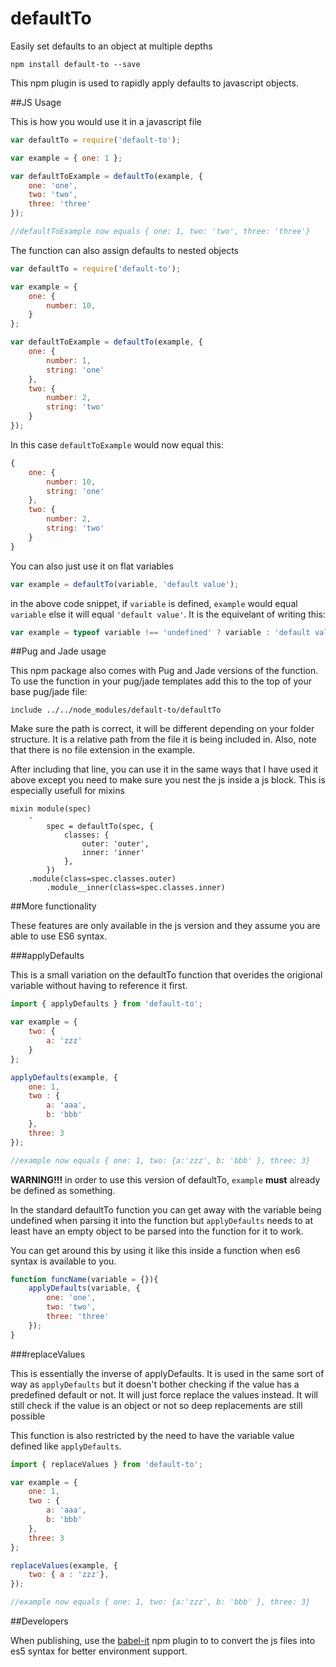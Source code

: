 # defaultTo
Easily set defaults to an object at multiple depths

`````
npm install default-to --save
`````

This npm plugin is used to rapidly apply defaults to javascript objects.

##JS Usage

This is how you would use it in a javascript file

`````js
var defaultTo = require('default-to');

var example = { one: 1 };

var defaultToExample = defaultTo(example, {
    one: 'one',
    two: 'two',
    three: 'three'
});

//defaultToExample now equals { one: 1, two: 'two', three: 'three'}
`````

The function can also assign defaults to nested objects

`````js
var defaultTo = require('default-to');

var example = {
    one: {
        number: 10,
    }
};

var defaultToExample = defaultTo(example, {
    one: {
        number: 1,
        string: 'one'
    },
    two: {
        number: 2,
        string: 'two'
    }
});
`````

In this case `defaultToExample` would now equal this:

`````js
{
    one: {
        number: 10,
        string: 'one'
    },
    two: {
        number: 2,
        string: 'two'
    }
}
`````

You can also just use it on flat variables

`````js
var example = defaultTo(variable, 'default value');
`````

in the above code snippet, if `variable` is defined,  `example` would equal `variable` else it will equal `'default value'`. It is the equivelant of writing this:

````js
var example = typeof variable !== 'undefined' ? variable : 'default value';
````

##Pug and Jade usage

This npm package also comes with Pug and Jade versions of the function. To use the function in your pug/jade templates add this to the top of your base pug/jade file:

`````jade
include ../../node_modules/default-to/defaultTo
`````

Make sure the path is correct, it will be different depending on your folder structure. It is a relative path from the file it is being included in. Also, note that there is no file extension in the example.

After including that line, you can use it in the same ways that I have used it above except you need to make sure you nest the js inside a js block. This is especially usefull for mixins

``````jade
mixin module(spec)
    -
        spec = defaultTo(spec, {
            classes: {
                outer: 'outer',
                inner: 'inner'
            },
        })
    .module(class=spec.classes.outer)
        .module__inner(class=spec.classes.inner)
``````

##More functionality

These features are only available in the js version and they assume you are able to use ES6 syntax.

###applyDefaults

This is a small variation on the defaultTo function that overides the origional variable without having to reference it first.

`````js
import { applyDefaults } from 'default-to';

var example = {
    two: {
        a: 'zzz'
    }
};

applyDefaults(example, {
    one: 1,
    two : {
        a: 'aaa',
        b: 'bbb'
    },
    three: 3
});

//example now equals { one: 1, two: {a:'zzz', b: 'bbb' }, three: 3}
`````

**WARNING!!!** in order to use this version of defaultTo, `example` **must** already be defined as something.

In the standard defaultTo function you can get away with the variable being undefined when parsing it into the function but `applyDefaults` needs to at least have an empty object to be parsed into the function for it to work.

You can get around this by using it like this inside a function when es6 syntax is available to you.

`````````js
function funcName(variable = {}){
    applyDefaults(variable, {
        one: 'one',
        two: 'two',
        three: 'three'
    });
}
`````````

###replaceValues

This is essentially the inverse of applyDefaults. It is used in the same sort of way as `applyDefaults` but it doesn't bother checking if the value has a predefined default or not. It will just force replace the values instead. It will still check if the value is an object or not so deep replacements are still possible

This function is also restricted by the need to have the variable value defined like `applyDefaults`.

`````js
import { replaceValues } from 'default-to';

var example = {
    one: 1,
    two : {
        a: 'aaa',
        b: 'bbb'
    },
    three: 3
};

replaceValues(example, {
    two: { a : 'zzz'},
});

//example now equals { one: 1, two: {a:'zzz', b: 'bbb' }, three: 3}
`````

##Developers

When publishing, use the [babel-it](https://github.com/IonicaBizau/babel-it) npm plugin to to convert the js files into es5 syntax for better environment support.